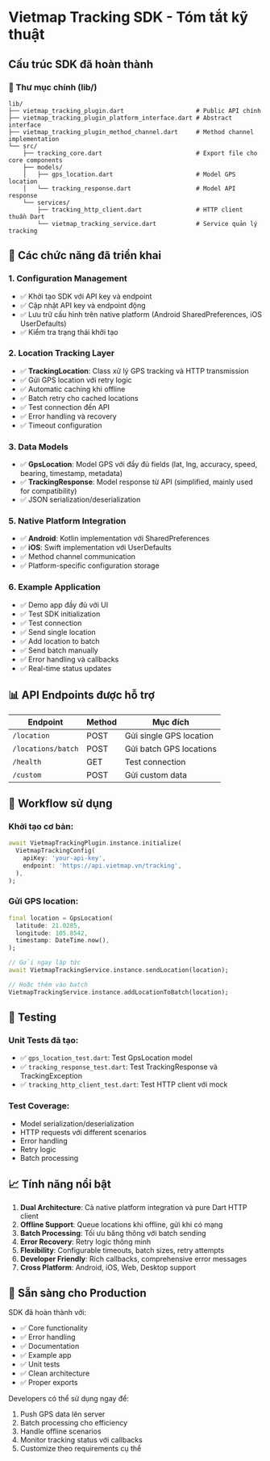 # Vietmap Tracking SDK - Tóm tắt kỹ thuật

## Cấu trúc SDK đã hoàn thành

### 📁 Thư mục chính (lib/)
```
lib/
├── vietmap_tracking_plugin.dart                    # Public API chính
├── vietmap_tracking_plugin_platform_interface.dart # Abstract interface
├── vietmap_tracking_plugin_method_channel.dart     # Method channel implementation
└── src/
    ├── tracking_core.dart                          # Export file cho core components
    ├── models/
    │   ├── gps_location.dart                       # Model GPS location
    │   └── tracking_response.dart                  # Model API response
    └── services/
        ├── tracking_http_client.dart               # HTTP client thuần Dart
        └── vietmap_tracking_service.dart           # Service quản lý tracking
```

## 🔧 Các chức năng đã triển khai

### 1. **Configuration Management**
- ✅ Khởi tạo SDK với API key và endpoint
- ✅ Cập nhật API key và endpoint động
- ✅ Lưu trữ cấu hình trên native platform (Android SharedPreferences, iOS UserDefaults)
- ✅ Kiểm tra trạng thái khởi tạo

### 2. **Location Tracking Layer**
- ✅ **TrackingLocation**: Class xử lý GPS tracking và HTTP transmission
- ✅ Gửi GPS location với retry logic
- ✅ Automatic caching khi offline
- ✅ Batch retry cho cached locations
- ✅ Test connection đến API
- ✅ Error handling và recovery
- ✅ Timeout configuration

### 3. **Data Models**
- ✅ **GpsLocation**: Model GPS với đầy đủ fields (lat, lng, accuracy, speed, bearing, timestamp, metadata)
- ✅ **TrackingResponse**: Model response từ API (simplified, mainly used for compatibility)
- ✅ JSON serialization/deserialization

### 5. **Native Platform Integration**
- ✅ **Android**: Kotlin implementation với SharedPreferences
- ✅ **iOS**: Swift implementation với UserDefaults
- ✅ Method channel communication
- ✅ Platform-specific configuration storage

### 6. **Example Application**
- ✅ Demo app đầy đủ với UI
- ✅ Test SDK initialization
- ✅ Test connection
- ✅ Send single location
- ✅ Add location to batch
- ✅ Send batch manually
- ✅ Error handling và callbacks
- ✅ Real-time status updates

## 📊 API Endpoints được hỗ trợ

| Endpoint | Method | Mục đích |
|----------|---------|-----------|
| `/location` | POST | Gửi single GPS location |
| `/locations/batch` | POST | Gửi batch GPS locations |
| `/health` | GET | Test connection |
| `/custom` | POST | Gửi custom data |

## 🔄 Workflow sử dụng

### Khởi tạo cơ bản:
```dart
await VietmapTrackingPlugin.instance.initialize(
  VietmapTrackingConfig(
    apiKey: 'your-api-key',
    endpoint: 'https://api.vietmap.vn/tracking',
  ),
);
```

### Gửi GPS location:
```dart
final location = GpsLocation(
  latitude: 21.0285,
  longitude: 105.8542,
  timestamp: DateTime.now(),
);

// Gửi ngay lập tức
await VietmapTrackingService.instance.sendLocation(location);

// Hoặc thêm vào batch
VietmapTrackingService.instance.addLocationToBatch(location);
```

## 🧪 Testing

### Unit Tests đã tạo:
- ✅ `gps_location_test.dart`: Test GpsLocation model
- ✅ `tracking_response_test.dart`: Test TrackingResponse và TrackingException
- ✅ `tracking_http_client_test.dart`: Test HTTP client với mock

### Test Coverage:
- Model serialization/deserialization
- HTTP requests với different scenarios
- Error handling
- Retry logic
- Batch processing

## 📈 Tính năng nổi bật

1. **Dual Architecture**: Cả native platform integration và pure Dart HTTP client
2. **Offline Support**: Queue locations khi offline, gửi khi có mạng
3. **Batch Processing**: Tối ưu băng thông với batch sending
4. **Error Recovery**: Retry logic thông minh
5. **Flexibility**: Configurable timeouts, batch sizes, retry attempts
6. **Developer Friendly**: Rich callbacks, comprehensive error messages
7. **Cross Platform**: Android, iOS, Web, Desktop support

## 🚀 Sẵn sàng cho Production

SDK đã hoàn thành với:
- ✅ Core functionality
- ✅ Error handling
- ✅ Documentation
- ✅ Example app
- ✅ Unit tests
- ✅ Clean architecture
- ✅ Proper exports

Developers có thể sử dụng ngay để:
1. Push GPS data lên server
2. Batch processing cho efficiency  
3. Handle offline scenarios
4. Monitor tracking status với callbacks
5. Customize theo requirements cụ thể
